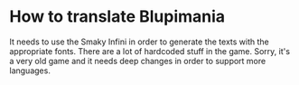 # How to translate Blupimania

It needs to use the Smaky Infini in order to generate the texts with the
appropriate fonts. There are a lot of hardcoded stuff in the game. Sorry,
it's a very old game and it needs deep changes in order to support more
languages.
